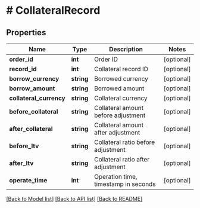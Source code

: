 # # CollateralRecord

## Properties

Name | Type | Description | Notes
------------ | ------------- | ------------- | -------------
**order_id** | **int** | Order ID | [optional] 
**record_id** | **int** | Collateral record ID | [optional] 
**borrow_currency** | **string** | Borrowed currency | [optional] 
**borrow_amount** | **string** | Borrowed amount | [optional] 
**collateral_currency** | **string** | Collateral currency | [optional] 
**before_collateral** | **string** | Collateral amount before adjustment | [optional] 
**after_collateral** | **string** | Collateral amount after adjustment | [optional] 
**before_ltv** | **string** | Collateral ratio before adjustment | [optional] 
**after_ltv** | **string** | Collateral ratio after adjustment | [optional] 
**operate_time** | **int** | Operation time, timestamp in seconds | [optional] 

[[Back to Model list]](../../README.md#documentation-for-models) [[Back to API list]](../../README.md#documentation-for-api-endpoints) [[Back to README]](../../README.md)
